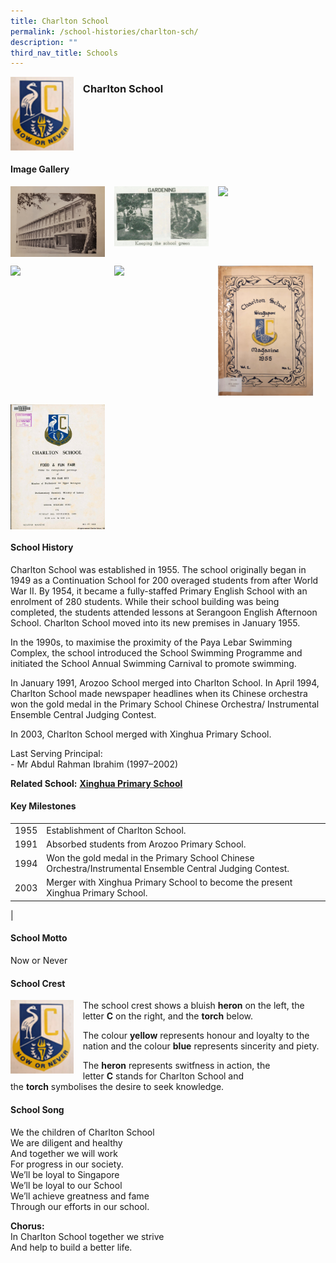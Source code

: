 ```yaml
---
title: Charlton School
permalink: /school-histories/charlton-sch/
description: ""
third_nav_title: Schools
---
```

<img src="/images/charltonsch1.png" style="width:20%;margin-right:15px;" align = "left">

### **Charlton School**

<br clear="left">

#### **Image Gallery**

<p><a href="https://staging.d1yxymztqoj7qn.amplifyapp.com/images/charltonsch2.jpg">  
<img src="/images/charltonsch2.jpg" style="width:30%;margin-right:15px;" align = "left">
</a></p>

<p><a href="https://staging.d1yxymztqoj7qn.amplifyapp.com/images/charltonsch5.png">  
<img src="/images/charltonsch5.png" style="width:30%;margin-right:15px;" align = "left">
</a></p>

<p><a href="https://staging.d1yxymztqoj7qn.amplifyapp.com/images/charltonsch7.jpg">  
<img src="/images/charltonsch7.jpg" style="width:30%;margin-right:15px;" align = "left">
</a></p>

<br clear="left">

<p><a href="https://staging.d1yxymztqoj7qn.amplifyapp.com/images/charltonsch3.jpg">  
<img src="/images/charltonsch3.jpg" style="width:30%;margin-right:15px;" align = "left">
</a></p>

<p><a href="https://staging.d1yxymztqoj7qn.amplifyapp.com/images/charltonsch4.jpg">  
<img src="/images/charltonsch4.jpg" style="width:30%;margin-right:15px;" align = "left">
</a></p>

<p><a href="https://staging.d1yxymztqoj7qn.amplifyapp.com/images/charltonsch6.jpg">  
<img src="/images/charltonsch6.jpg" style="width:30%;margin-right:15px;" align = "left">
</a></p>

<br clear="left">

<p><a href="https://staging.d1yxymztqoj7qn.amplifyapp.com/images/charltonsch8.png">  
<img src="/images/charltonsch8.png" style="width:30%;margin-right:15px;" align = "left">
</a></p>

<br clear="left">

#### **School History**
Charlton School was established in 1955. The school originally began in 1949 as a Continuation School for 200 overaged students from after World War II. By 1954, it became a fully-staffed Primary English School with an enrolment of 280 students. While their school building was being completed, the students attended lessons at Serangoon English Afternoon School. Charlton School moved into its new premises in January 1955.

In the 1990s, to maximise the proximity of the Paya Lebar Swimming Complex, the school introduced the School Swimming Programme and initiated the School Annual Swimming Carnival to promote swimming.

In January 1991, Arozoo School merged into Charlton School. In April 1994, Charlton School made newspaper headlines when its Chinese orchestra won the gold medal in the Primary School Chinese Orchestra/ Instrumental Ensemble Central Judging Contest.

In 2003, Charlton School merged with Xinghua Primary School.

Last Serving Principal:<br>
\- Mr Abdul Rahman Ibrahim (1997–2002)

**Related School:** **[Xinghua Primary School](https://staging.d1yxymztqoj7qn.amplifyapp.com/school-histories/xinghua-pri/)**

#### **Key Milestones**

|  |  |
|:---:|---|
| 1955 | Establishment of Charlton School. |
| 1991 | Absorbed students from Arozoo Primary School. |
| 1994 | Won the gold medal in the Primary School Chinese Orchestra/Instrumental Ensemble Central Judging Contest. |
| 2003 | Merger with Xinghua Primary School to become the present Xinghua Primary School. |
|

#### **School Motto**
Now or Never

#### **School Crest**
<img src="/images/charltonsch1.png" style="width:20%;margin-right:15px;" align = "left">

The school crest shows a bluish **heron** on the left, the letter **C** on the right, and the **torch** below.

The colour **yellow** represents honour and loyalty to the nation and the colour **blue** represents sincerity and piety.

The **heron** represents switfness in action, the letter **C** stands for Charlton School and the **torch** symbolises the desire to seek knowledge.

#### **School Song**
We the children of Charlton School<br>
We are diligent and healthy<br>
And together we will work<br>
For progress in our society.<br>
We’ll be loyal to Singapore<br>
We’ll be loyal to our School<br>
We’ll achieve greatness and fame<br>
Through our efforts in our school.

**Chorus:**<br>
In Charlton School together we strive<br>
And help to build a better life.